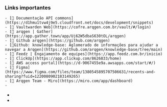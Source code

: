 ### Links importantes
	- [🔗 Documentação API commons](https://d1hmu1tvw4j9e5.cloudfront.net/docs/development/snippets)
	- [🔗 Vaultwarden Web](https://cofre.arqgen.com.br/vault/#/login)
	- [🔗 arqgen | Gather](https://app.gather.town/app/Uj62W5dbaS630tOL/arqgen)
	- [🔗 Github arqgen](https://github.com/arqgen)
	- [🔗Github: knowledge-base: Aglomerado de informações para ajudar a navegar a Arqgen](https://github.com/arqgen/knowledge-base/tree/main)
	- [🔗 Feedz | Engajamento de equipes](https://app.feedz.com.br/inicio)
	- [🔗 ClickUp](https://app.clickup.com/8626833/home)
	- [🔗 AWS access portal](https://d-9067455e9a.awsapps.com/start/#/)
	- [🔗 Figma](https://www.figma.com/files/team/1380545895707506631/recents-and-sharing?fuid=1220080902183149265)
	- [🔗 Arqgen Team - Miro](https://miro.com/app/dashboard)
	-
-
-